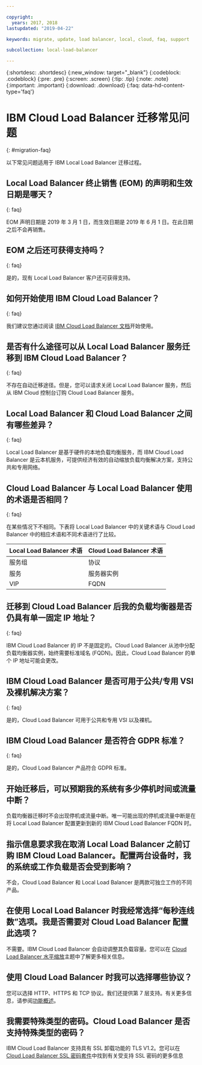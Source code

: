 ```yaml
---

copyright:
  years: 2017, 2018
lastupdated: "2019-04-22"

keywords: migrate, update, load balancer, local, cloud, faq, support

subcollection: local-load-balancer

---
```


{:shortdesc: .shortdesc}
{:new_window: target="_blank"}
{:codeblock: .codeblock}
{:pre: .pre}
{:screen: .screen}
{:tip: .tip}
{:note: .note}
{:important: .important}
{:download: .download}
{:faq: data-hd-content-type='faq'}

# IBM Cloud Load Balancer 迁移常见问题
{: #migration-faq}

以下常见问题适用于 IBM Local Load Balancer 迁移过程。

## Local Load Balancer 终止销售 (EOM) 的声明和生效日期是哪天？
{: faq}

EOM 声明日期是 2019 年 3 月 1 日，而生效日期是 2019 年 6 月 1 日。在此日期之后不会再销售。

## EOM 之后还可获得支持吗？
{: faq}

是的，现有 Local Load Balancer 客户还可获得支持。

## 如何开始使用 IBM Cloud Load Balancer？
{: faq}

我们建议您通过阅读 [IBM Cloud Load Balancer 文档](/docs/infrastructure/loadbalancer-service?topic=loadbalancer-service-getting-started)开始使用。

## 是否有什么途径可以从 Local Load Balancer 服务迁移到 IBM Cloud Load Balancer？
{: faq}

不存在自动迁移途径。但是，您可以请求关闭 Local Load Balancer 服务，然后从 IBM Cloud 控制台订购 Cloud Load Balancer 服务。

## Local Load Balancer 和 Cloud Load Balancer 之间有哪些差异？
{: faq}

Local Load Balancer 是基于硬件的本地负载均衡服务，而 IBM Cloud Load Balancer 是云本机服务，可提供经济有效的自动缩放负载均衡解决方案，支持公共和专用网络。

## Cloud Load Balancer 与 Local Load Balancer 使用的术语是否相同？
{: faq}

在某些情况下不相同。下表将 Local Load Balancer 中的关键术语与 Cloud Load Balancer 中的相应术语和不同术语进行了比较。

| Local Load Balancer 术语 | Cloud Load Balancer 术语 |
| ------------- | ------------- |
| 服务组 | 协议 |
| 服务 | 服务器实例 |
| VIP | FQDN |

## 迁移到 Cloud Load Balancer 后我的负载均衡器是否仍具有单一固定 IP 地址？
{: faq}

IBM Cloud Load Balancer 的 IP 不是固定的。Cloud Load Balancer 从池中分配负载均衡器实例，始终需要标准域名 (FQDN)。因此，Cloud Load Balancer 的单个 IP 地址可能会更改。

## IBM Cloud Load Balancer 是否可用于公共/专用 VSI 及裸机解决方案？
{: faq}

是的，Cloud Load Balancer 可用于公共和专用 VSI 以及裸机。

## IBM Cloud Load Balancer 是否符合 GDPR 标准？
{: faq}

是的，Cloud Load Balancer 产品符合 GDPR 标准。

## 开始迁移后，可以预期我的系统有多少停机时间或流量中断？

负载均衡器迁移时不会出现停机或流量中断。唯一可能出现的停机或流量中断是在将 Local Load Balancer 配置更新到新的 IBM Cloud Load Balancer FQDN 时。

## 指示信息要求我在取消 Local Load Balancer 之前订购 IBM Cloud Load Balancer。配置两台设备时，我的系统或工作负载是否会受到影响？

不会，Cloud Load Balancer 和 Local Load Balancer 是两款可独立工作的不同产品。

## 在使用 Local Load Balancer 时我经常选择“每秒连线数”选项。我是否需要对 Cloud Load Balancer 配置此选项？

不需要。IBM Cloud Load Balancer 会自动调整其负载容量。您可以在 [Cloud Load Balancer 水平缩放](/docs/infrastructure/loadbalancer-service?topic=loadbalancer-service-performing-ibm-cloud-load-balancer-basics#horizontal-scaling)主题中了解更多相关信息。

## 使用 Cloud Load Balancer 时我可以选择哪些协议？

您可以选择 HTTP、HTTPS 和 TCP 协议。我们还提供第 7 层支持。有关更多信息，请参阅[功能概述](/docs/infrastructure/loadbalancer-service?topic=loadbalancer-service-about-ibm-cloud-load-balancer#overview-of-features)。

## 我需要特殊类型的密码。Cloud Load Balancer 是否支持特殊类型的密码？

IBM Cloud Load Balancer 支持具有 SSL 卸载功能的 TLS V1.2。您可以在 [Cloud Load Balancer SSL 密码套件](/docs/infrastructure/loadbalancer-service?topic=loadbalancer-service-ssl-offload-with-ibm-cloud-load-balancer#ssl-cipher-suites)中找到有关受支持 SSL 密码的更多信息
